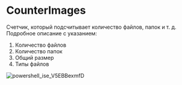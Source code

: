 # CounterImages
Счетчик, который подсчитывает количество файлов, папок и т. д.
Подробное описание с указанием: 
1. Количество файлов
2. Количество папок
3. Общий размер
4. Типы файлов






![powershell_ise_V5EBBexmfD](https://github.com/Frenodin/CounterImages/assets/73900503/602b2559-b045-402c-bf60-c3a817417380)



